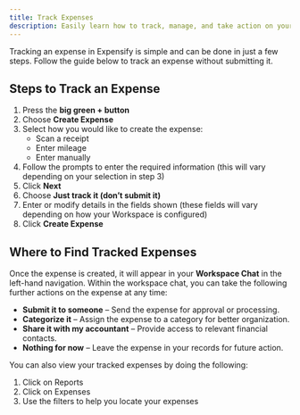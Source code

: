 ```yaml
---
title: Track Expenses
description: Easily learn how to track, manage, and take action on your expenses in Expensify with this step-by-step guide
---
```

Tracking an expense in Expensify is simple and can be done in just a few steps. Follow the guide below to track an expense without submitting it.

## Steps to Track an Expense

1. Press the **big green + button**
2. Choose **Create Expense**
3. Select how you would like to create the expense:
   - Scan a receipt
   - Enter mileage
   - Enter manually
4. Follow the prompts to enter the required information (this will vary depending on your selection in step 3)
5. Click **Next**
6. Choose **Just track it (don’t submit it)**
7. Enter or modify details in the fields shown (these fields will vary depending on how your Workspace is configured)
8. Click **Create Expense**

## Where to Find Tracked Expenses

Once the expense is created, it will appear in your **Workspace Chat** in the left-hand navigation. Within the workspace chat, you can take the following further actions on the expense at any time:

- **Submit it to someone** – Send the expense for approval or processing.
- **Categorize it** – Assign the expense to a category for better organization.
- **Share it with my accountant** – Provide access to relevant financial contacts.
- **Nothing for now** – Leave the expense in your records for future action.

You can also view your tracked expenses by doing the following:
1. Click on Reports
2. Click on Expenses
3. Use the filters to help you locate your expenses
